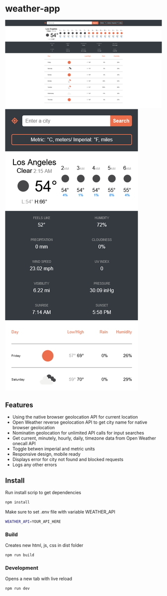 # weather-app

![screenshot](./screenshot.png)
![mobile](./screenshot-Mobile.png)

## Features

- Using the native browser geolocation API for current location
- Open Weather reverse geolocation API to get city name for native browser geolocation
- Nominatim geolocation for unlimited API calls for input searches
- Get current, minutely, hourly, daily, timezone data from Open Weather onecall API
- Toggle betwen imperial and metric units
- Responsive design, mobile ready
- Displays error for city not found and blocked requests
- Logs any other errors

## Install

Run install scrip to get dependencies

```sh
npm install
```

Make sure to set .env file with variable WEATHER_API

```sh
WEATHER_API=YOUR_API_HERE
```

### Build

Creates new html, js, css in dist folder

```sh
npm run build
```

### Development

Opens a new tab with live reload

```sh
npm run dev
```
